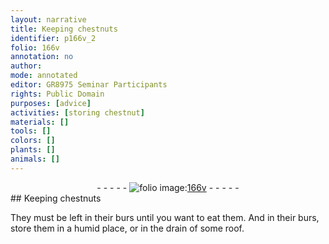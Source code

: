 ```yaml
---
layout: narrative
title: Keeping chestnuts
identifier: p166v_2
folio: 166v
annotation: no
author:
mode: annotated
editor: GR8975 Seminar Participants
rights: Public Domain
purposes: [advice]
activities: [storing chestnut]
materials: []
tools: []
colors: []
plants: []
animals: []
---
```


 <div class="folio" align="center">- - - - - <a href="http://gallica.bnf.fr/ark:/12148/btv1b10500001g/f338.image" target="_blank"><img src="https://cu-mkp.github.io/GR8975-edition/assets/photo-icon.png" alt="folio image: " style="display:inline-block; margin-bottom:-3px;"/>166v</a> - - - - - </div> <span class="activity"></span> 
## Keeping chestnuts

 
They must be left in their burs until you want to eat them. And in their burs, store them in a humid place, or in the drain of some roof.
 
